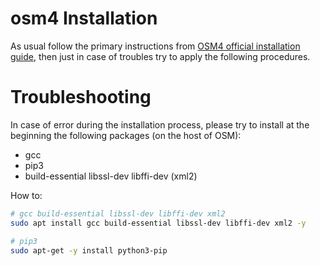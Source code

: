 # osm4 Installation
As usual follow the primary instructions from [OSM4 official installation guide], then just in case of troubles try to apply the following procedures.


[OSM4 official installation guide]: https://osm.etsi.org/wikipub/index.php/OSM_Release_FOUR#Other_installation_options


# Troubleshooting

In case of error during the installation process, please try to install at the beginning the following packages (on the host of OSM):

* gcc
* pip3
* build-essential libssl-dev libffi-dev (xml2)

How to:

```bash
# gcc build-essential libssl-dev libffi-dev xml2
sudo apt install gcc build-essential libssl-dev libffi-dev xml2 -y

# pip3
sudo apt-get -y install python3-pip

```
